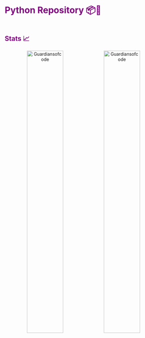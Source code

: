 # <span style="color: #800080;">Python Repository 📦🐍</span>
<p align="center">
  <!-- Placeholder for the most used languages (currently showing nothing) -->
  <img width="0%" height="0px" src="https://github-readme-stats.vercel.app/api/top-langs?username=Guardiansofcode&show_icons=true&theme=radical&title_color=000000&text_color=000000&bg_color=ff1493&locale=en&layout=compact&hide_border=true" alt="Guardiansofcode" />
</p>



## <span style="color: #800080;">Stats 📈</span>
<p align="center">
  <!-- Display overall GitHub stats -->
  <img width="48%" src="https://github-readme-stats.vercel.app/api?username=Guardiansofcode&show_icons=true&theme=radical&title_color=000000&text_color=000000&bg_color=ff1493&locale=en&hide_border=true" alt="Guardiansofcode" />
  
  <!-- GitHub streak stats for engagement -->
  <img width="48%" src="https://github-readme-streak-stats.herokuapp.com/?user=Guardiansofcode&theme=radical&hide_border=true" alt="Guardiansofcode" />
</p>
